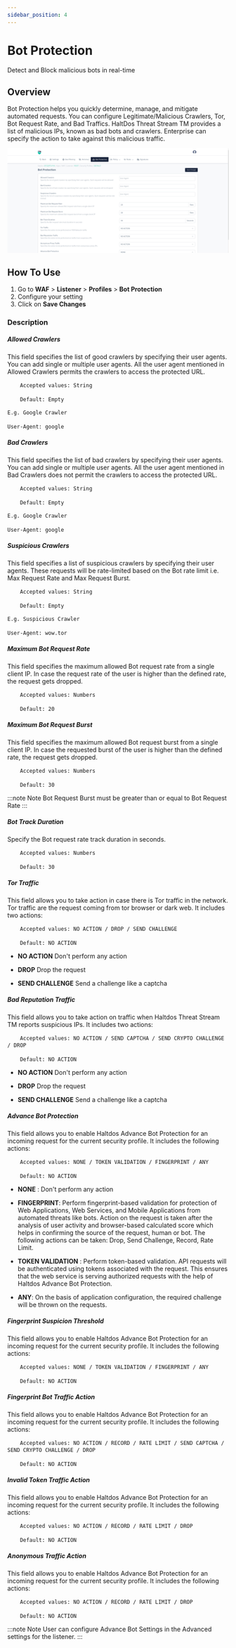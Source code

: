 ```yaml
---
sidebar_position: 4
---
```

# Bot Protection 
Detect and Block malicious bots in real-time

##  Overview
Bot Protection helps you quickly determine, manage, and mitigate automated requests. You can configure Legitimate/Malicious Crawlers, Tor, Bot Request Rate, and Bad Traffics. HaltDos Threat Stream TM provides a list of malicious IPs, known as bad bots and crawlers. Enterprise can specify the action to take against this malicious traffic.

![Bot](/img/waf/v8/docs/botProtection.png)

## How To Use
1. Go to **WAF** > **Listener** > **Profiles** > **Bot Protection**
2. Configure your setting
3. Click on **Save Changes** 

### Description  

##### **Allowed Crawlers**
This field specifies the list of good crawlers by specifying their user agents. You can add single or multiple user agents. All the user agent mentioned in Allowed Crawlers permits the crawlers to access the protected URL. 

```
    Accepted values: String

    Default: Empty  
```


    E.g. Google Crawler  

    User-Agent: google  

##### **Bad Crawlers**
This field specifies the list of bad crawlers by specifying their user agents. You can add single or multiple user agents. All the user agent mentioned in Bad Crawlers does not permit the crawlers to access the protected URL.

```
    Accepted values: String  
    
    Default: Empty  
```


    E.g. Google Crawler  

    User-Agent: google  

##### **Suspicious Crawlers**
This field specifies a list of suspicious crawlers by specifying their user agents. These requests will be rate-limited based on the Bot rate limit i.e. Max Request Rate and Max Request Burst.

```
    Accepted values: String  
    
    Default: Empty  
```


    E.g. Suspicious Crawler  

    User-Agent: wow.tor 

##### **Maximum Bot Request Rate**
This field specifies the maximum allowed Bot request rate from a single client IP. In case the request rate of the user is higher than the defined rate, the request gets dropped.

```
    Accepted values: Numbers

    Default: 20
```


##### **Maximum Bot Request Burst**
This field specifies the maximum allowed Bot request burst from a single client IP. In case the requested burst of the user is higher than the defined rate, the request gets dropped.

```
    Accepted values: Numbers

    Default: 30  
```



:::note Note
Bot Request Burst must be greater than or equal to Bot Request Rate
:::

  
##### **Bot Track Duration**
Specify the Bot request rate track duration in seconds.

```
    Accepted values: Numbers

    Default: 30  
```


##### **Tor Traffic**

This field allows you to take action in case there is Tor traffic in the network. Tor traffic are the request coming from tor browser or dark web. It includes two actions:

```
    Accepted values: NO ACTION / DROP / SEND CHALLENGE

    Default: NO ACTION  
```


- **NO ACTION** 
Don't perform any action  

- **DROP**
Drop the request  

- **SEND CHALLENGE** 
Send a challenge like a captcha  

##### **Bad Reputation Traffic**

This field allows you to take action on traffic when Haltdos Threat Stream TM reports suspicious IPs. It includes two actions:

```
    Accepted values: NO ACTION / SEND CAPTCHA / SEND CRYPTO CHALLENGE / DROP

    Default: NO ACTION  
```


- **NO ACTION**
Don't perform any action  

- **DROP**
Drop the request  

- **SEND CHALLENGE**
Send a challenge like a captcha  

##### **Advance Bot Protection**
This field allows you to enable Haltdos Advance Bot Protection for an incoming request for the current security profile. It includes the following actions:

```
    Accepted values: NONE / TOKEN VALIDATION / FINGERPRINT / ANY

    Default: NO ACTION  
```


- **NONE** :
Don't perform any action  

- **FINGERPRINT**:
Perform fingerprint-based validation for protection of Web Applications, Web Services, and Mobile Applications from automated threats like bots. Action on the request is taken after the analysis of user activity and browser-based calculated score which helps in confirming the source of the request, human or bot. The following actions can be taken: Drop, Send Challenge, Record, Rate Limit.  

- **TOKEN VALIDATION** :
Perform token-based validation. API requests will be authenticated using tokens associated with the request. This ensures that the web service is serving authorized requests with the help of Haltdos Advance Bot Protection.  

- **ANY**: 
On the basis of application configuration, the required challenge will be thrown on the requests.

##### **Fingerprint Suspicion Threshold**
This field allows you to enable Haltdos Advance Bot Protection for an incoming request for the current security profile. It includes the following actions:

```
    Accepted values: NONE / TOKEN VALIDATION / FINGERPRINT / ANY

    Default: NO ACTION  
```


##### **Fingerprint Bot Traffic Action**
This field allows you to enable Haltdos Advance Bot Protection for an incoming request for the current security profile. It includes the following actions:

```
    Accepted values: NO ACTION / RECORD / RATE LIMIT / SEND CAPTCHA / SEND CRYPTO CHALLENGE / DROP

    Default: NO ACTION  
```


##### **Invalid Token Traffic Action**
This field allows you to enable Haltdos Advance Bot Protection for an incoming request for the current security profile. It includes the following actions:

```
    Accepted values: NO ACTION / RECORD / RATE LIMIT / DROP

    Default: NO ACTION  
```


##### **Anonymous Traffic Action**
This field allows you to enable Haltdos Advance Bot Protection for an incoming request for the current security profile. It includes the following actions:

```
    Accepted values: NO ACTION / RECORD / RATE LIMIT / DROP

    Default: NO ACTION  
```



:::note Note
User can configure Advance Bot Settings in the Advanced settings for the listener.
:::
